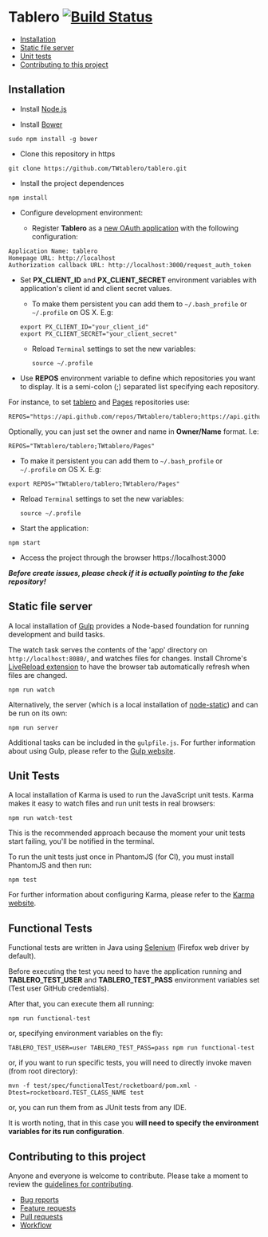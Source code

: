 # Tablero [![Build Status](https://snap-ci.com/TWtablero/tablero/branch/master/build_image)](https://snap-ci.com/TWtablero/tablero/branch/master)

* [Installation](https://github.com/TWtablero/tablero#installation)
* [Static file server](https://github.com/TWtablero/tablero#static-file-server)
* [Unit tests](https://github.com/TWtablero/tablero#unit-tests)
* [Contributing to this project](https://github.com/TWtablero/tablero#contributing-to-this-project)
## Installation

* Install [Node.js](http://nodejs.org/download/)

* Install [Bower](http://bower.io/) 
```
sudo npm install -g bower
```

* Clone this repository in https
```
git clone https://github.com/TWtablero/tablero.git
```
 
* Install the project dependences
```
npm install
```
 
* Configure development environment: 

  - Register **Tablero** as a [new OAuth application](https://github.com/settings/applications/new) with the following configuration:
```
Application Name: tablero
Homepage URL: http://localhost
Authorization callback URL: http://localhost:3000/request_auth_token
```
  - Set __PX_CLIENT_ID__ and __PX_CLIENT_SECRET__ environment variables with application's client id and client secret values.
   
    - To make them persistent you can add them to `~/.bash_profile` or `~/.profile` on OS X. E.g:
    ```
    export PX_CLIENT_ID="your_client_id"
    export PX_CLIENT_SECRET="your_client_secret"
    ```
    - Reload `Terminal` settings to set the new variables:
      ```
      source ~/.profile
      ``` 
 
* Use __REPOS__ environment variable to define which repositories you want to display. It is a semi-colon (;) separated list specifying each repository.
 
 For instance, to set [tablero](https://api.github.com/repos/TWtablero/tablero) and [Pages](https://api.github.com/repos/TWtablero/Pages) repositories use:
 ```
 REPOS="https://api.github.com/repos/TWtablero/tablero;https://api.github.com/repos/TWtablero/Pages"
 ```
 
 Optionally, you can just set the owner and name in __Owner/Name__ format. I.e:
 ```
 REPOS="TWtablero/tablero;TWtablero/Pages"
 ```
 
   - To make it persistent you can add them to `~/.bash_profile` or `~/.profile` on OS X. E.g:
   ```
   export REPOS="TWtablero/tablero;TWtablero/Pages"
   ```
   - Reload `Terminal` settings to set the new variables:
     ```
     source ~/.profile
     ``` 
 

*  Start the application:
```
npm start
```

* Access the project through the browser
https://localhost:3000
 
***Before create issues, please check if it is actually pointing to the fake repository!*** 



## Static file server

A local installation of [Gulp](http://gulpjs.com) provides a Node-based
foundation for running development and build tasks.

The watch task serves the contents of the 'app' directory on
`http://localhost:8080/`, and watches files for changes. Install Chrome's
[LiveReload extension](https://chrome.google.com/webstore/detail/livereload/jnihajbhpnppcggbcgedagnkighmdlei)
to have the browser tab automatically refresh when files are changed.

```
npm run watch
```

Alternatively, the server (which is a local installation of
[node-static](https://github.com/cloudhead/node-static/)) and can be run on its
own:

```
npm run server
```

Additional tasks can be included in the `gulpfile.js`. For further information
about using Gulp, please refer to the [Gulp website](http://gulpjs.com/).


## Unit Tests

A local installation of Karma is used to run the JavaScript unit tests.
Karma makes it easy to watch files and run unit tests in real browsers:

```
npm run watch-test
```

This is the recommended approach because the moment your unit tests start
failing, you'll be notified in the terminal.

To run the unit tests just once in PhantomJS (for CI), you must install
PhantomJS and then run:

```
npm test
```

For further information about configuring Karma, please refer to the [Karma
website](http://karma-runner.github.io/).

## Functional Tests

Functional tests are written in Java using [Selenium](http://www.seleniumhq.org/) (Firefox web driver by default).

Before executing the test you need to have the application running and __TABLERO_TEST_USER__ and __TABLERO_TEST_PASS__ environment variables set (Test user GitHub credentials).

After that, you can execute them all running:
```
npm run functional-test
```
or, specifying environment variables on the fly:
```
TABLERO_TEST_USER=user TABLERO_TEST_PASS=pass npm run functional-test
```
or, if you want to run specific tests, you will need to directly invoke maven (from root directory):
```
mvn -f test/spec/functionalTest/rocketboard/pom.xml -Dtest=rocketboard.TEST_CLASS_NAME test
```
or, you can run them from as JUnit tests from any IDE. 

It is worth noting, that in this case you __will need to specify the environment variables for its run configuration__. 

## Contributing to this project

Anyone and everyone is welcome to contribute. Please take a moment to
review the [guidelines for contributing](CONTRIBUTING.md).

* [Bug reports](CONTRIBUTING.md#bugs)
* [Feature requests](CONTRIBUTING.md#features)
* [Pull requests](CONTRIBUTING.md#pull-requests)
* [Workflow](WORKFLOW.md)
